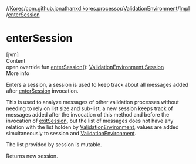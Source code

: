//[Kores](../../../index.md)/[com.github.jonathanxd.kores.processor](../../index.md)/[ValidationEnvironment](../index.md)/[Impl](index.md)/[enterSession](enter-session.md)



# enterSession  
[jvm]  
Content  
open override fun [enterSession](enter-session.md)(): [ValidationEnvironment.Session](../-session/index.md)  
More info  


Enters a session, a session is used to keep track about all messages added after [enterSession](enter-session.md) invocation.



This is used to analyze messages of other validation processes without needing to rely on list size and sub-list, a new session keeps track of messages added after the invocation of this method and before the invocation of [exitSession](exit-session.md), but the list of messages does not have any relation with the list holden by [ValidationEnvironment](../index.md), values are added simultaneously to session and [ValidationEnvironment](../index.md).



The list provided by session is mutable.



Returns new session.

  



